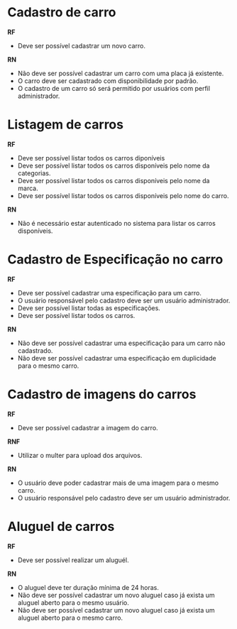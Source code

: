 # Cadastro de carro

**RF**
- Deve ser possível cadastrar um novo carro.

**RN**
- Não deve ser possível cadastrar um carro com uma placa já existente.
- O carro deve ser cadastrado com disponibilidade por padrão.
- O cadastro de um carro só será permitido por usuários com perfil administrador.

# Listagem de carros

**RF**
- Deve ser possível listar todos os carros diponíveis
- Deve ser possível listar todos os carros disponíveis pelo nome da categorias.
- Deve ser possível listar todos os carros disponíveis pelo nome da marca.
- Deve ser possível listar todos os carros disponíveis pelo nome do carro.

**RN**
- Não é necessário estar autenticado no sistema para listar os carros disponíveis.

# Cadastro de Especificação no carro

**RF**
- Deve ser possível cadastrar uma especificação para um carro.
- O usuário responsável pelo cadastro deve ser um usuário administrador.
- Deve ser possível listar todas as especificações.
- Deve ser possível listar todos os carros.

**RN**
- Não deve ser possível cadastrar uma especificação para um carro não cadastrado.
- Não deve ser possível cadastrar uma especificação em duplicidade para o mesmo carro.

# Cadastro de imagens do carros

**RF**
- Deve ser possível cadastrar a imagem do carro.

**RNF**
- Utilizar o multer para upload dos arquivos.

**RN**
- O usuário deve poder cadastrar mais de uma imagem para o mesmo carro.
- O usuário responsável pelo cadastro deve ser um usuário administrador.

# Aluguel de carros

**RF**
- Deve ser possível realizar um aluguél.

**RN**
- O aluguel deve ter duração mínima de 24 horas.
- Não deve ser possível cadastrar um novo aluguel caso já exista um aluguel aberto para o mesmo usuário.
- Não deve ser possível cadastrar um novo aluguel caso já exista um aluguel aberto para o mesmo carro.
